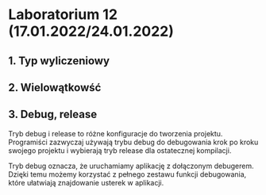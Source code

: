 # Laboratorium 12 (17.01.2022/24.01.2022)




## 1. Typ wyliczeniowy

## 2. Wielowątkowść

## 3. Debug, release

Tryb debug i release to różne konfiguracje do tworzenia projektu. Programiści zazwyczaj używają trybu debug do debugowania krok po kroku swojego projektu 
i wybierają tryb release dla ostatecznej kompilacji. 

Tryb debug oznacza, że uruchamiamy aplikację z dołączonym debugerem. Dzięki temu możemy korzystać z pełnego zestawu funkcji debugowania, 
które ułatwiają znajdowanie usterek w aplikacji. 


